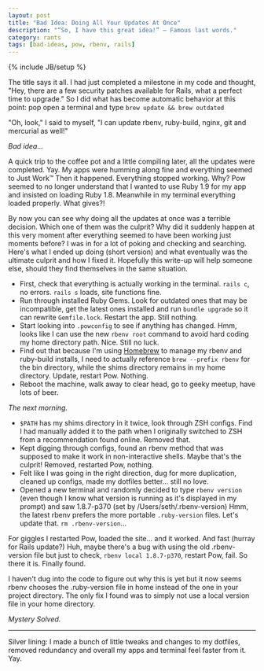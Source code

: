 ```yaml
---
layout: post
title: "Bad Idea: Doing All Your Updates At Once"
description: "“So, I have this great idea!” – Famous last words."
category: rants
tags: [bad-ideas, pow, rbenv, rails]
---
```

{% include JB/setup %}

The title says it all. I had just completed a milestone in my code and thought, "Hey, there are a
few security patches available for Rails, what a perfect time to upgrade." So I did what has become
automatic behavior at this point: pop open a terminal and type `brew update && brew outdated`

"Oh, look," I said to myself, "I can update rbenv, ruby-build, nginx, git and mercurial as well!"

_Bad idea..._

A quick trip to the coffee pot and a little compiling later, all the updates were completed. Yay. My
apps were humming along fine and everything seemed to Just Work™ Then it happened. Everything
stopped working. Why? Pow seemed to no longer understand that I wanted to use Ruby 1.9 for my app
and insisted on loading Ruby 1.8. Meanwhile in my terminal everything loaded properly. What gives?!

By now you can see why doing all the updates at once was a terrible decision. Which one of them was
the culprit? Why did it suddenly happen at this very moment after everything seemed to have been
working just moments before? I was in for a lot of poking and checking and searching. Here's what I
ended up doing (short version) and what eventually was the ultimate culprit and how I fixed it.
Hopefully this write-up will help someone else, should they find themselves in the same situation.

* First, check that everything is actually working in the terminal. `rails c`, no errors. `rails s`
  loads, site functions fine.
* Run through installed Ruby Gems. Look for outdated ones that may be incompatible, get the latest
  ones installed and run `bundle upgrade` so it can rewrite `Gemfile.lock`. Restart the app. Still
  nothing.
* Start looking into `.powconfig` to see if anything has changed. Hmm, looks like I can use the new
  `rbenv root` command to avoid hard coding my home directory path. Nice. Still no luck.
* Find out that because I'm using [Homebrew][] to manage my rbenv and ruby-build installs, I need to
  actually reference `brew --prefix rbenv` for the bin directory, while the shims directory remains
  in my home directory. Update, restart Pow. Nothing.
* Reboot the machine, walk away to clear head, go to geeky meetup, have lots of beer.

[homebrew]: http://mxcl.github.com/homebrew/

_The next morning._

* `$PATH` has my shims directory in it twice, look through ZSH configs. Find I had manually added it
  to the path when I originally switched to ZSH from a recommendation found online. Removed that.
* Kept digging through configs, found an rbenv method that was supposed to make it work in
  non-interactive shells. Maybe that's the culprit! Removed, restarted Pow, nothing.
* Felt like I was going in the right direction, dug for more duplication, cleaned up configs, made
  my dotfiles better... still no love.
* Opened a new terminal and randomly decided to type `rbenv version` (even though I know what
  version is running as it's displayed in my prompt) and saw
      1.8.7-p370 (set by /Users/seth/.rbenv-version)
  Hmm, the latest rbenv prefers the more portable `.ruby-version` files. Let's update that. `rm
  .rbenv-version`...

For giggles I restarted Pow, loaded the site... and it worked. And fast (hurray for Rails update?)
Huh, maybe there's a bug with using the old .rbenv-version file but just to check, `rbenv local
1.8.7-p370`, restart Pow, fail. So there it is. Finally found.

I haven't dug into the code to figure out why this is yet but it now seems rbenv chooses the
.ruby-version file in home instead of the one in your project directory. The only fix I found was to
simply not use a local version file in your home directory.

_Mystery Solved._

---

Silver lining: I made a bunch of little tweaks and changes to my dotfiles, removed redundancy and
overall my apps and terminal feel faster from it. Yay.
